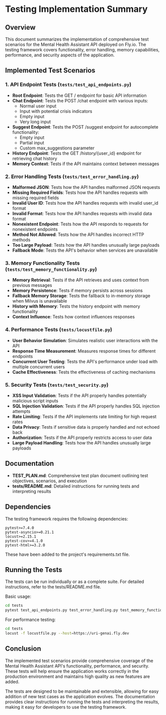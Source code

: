 # Testing Implementation Summary

## Overview

This document summarizes the implementation of comprehensive test scenarios for the Mental Health Assistant API deployed on Fly.io. The testing framework covers functionality, error handling, memory capabilities, performance, and security aspects of the application.

## Implemented Test Scenarios

### 1. API Endpoint Tests (`tests/test_api_endpoints.py`)

- **Root Endpoint**: Tests the GET / endpoint for basic API information
- **Chat Endpoint**: Tests the POST /chat endpoint with various inputs:
  - Normal user input
  - Input with potential crisis indicators
  - Empty input
  - Very long input
- **Suggest Endpoint**: Tests the POST /suggest endpoint for autocomplete functionality:
  - Empty input
  - Partial input
  - Custom max_suggestions parameter
- **History Endpoint**: Tests the GET /history/{user_id} endpoint for retrieving chat history
- **Memory Context**: Tests if the API maintains context between messages

### 2. Error Handling Tests (`tests/test_error_handling.py`)

- **Malformed JSON**: Tests how the API handles malformed JSON requests
- **Missing Required Fields**: Tests how the API handles requests with missing required fields
- **Invalid User ID**: Tests how the API handles requests with invalid user_id format
- **Invalid Format**: Tests how the API handles requests with invalid data format
- **Nonexistent Endpoint**: Tests how the API responds to requests for nonexistent endpoints
- **Method Not Allowed**: Tests how the API handles incorrect HTTP methods
- **Too Large Payload**: Tests how the API handles unusually large payloads
- **Fallback Mode**: Tests the API's behavior when services are unavailable

### 3. Memory Functionality Tests (`tests/test_memory_functionality.py`)

- **Memory Retrieval**: Tests if the API retrieves and uses context from previous messages
- **Memory Persistence**: Tests if memory persists across sessions
- **Fallback Memory Storage**: Tests the fallback to in-memory storage when Milvus is unavailable
- **History with Memory**: Tests the history endpoint with memory functionality
- **Context Influence**: Tests how context influences responses

### 4. Performance Tests (`tests/locustfile.py`)

- **User Behavior Simulation**: Simulates realistic user interactions with the API
- **Response Time Measurement**: Measures response times for different endpoints
- **Concurrent User Testing**: Tests the API's performance under load with multiple concurrent users
- **Cache Effectiveness**: Tests the effectiveness of caching mechanisms

### 5. Security Tests (`tests/test_security.py`)

- **XSS Input Validation**: Tests if the API properly handles potentially malicious script inputs
- **SQL Injection Validation**: Tests if the API properly handles SQL injection attempts
- **Rate Limiting**: Tests if the API implements rate limiting for high request rates
- **Data Privacy**: Tests if sensitive data is properly handled and not echoed back
- **Authorization**: Tests if the API properly restricts access to user data
- **Large Payload Handling**: Tests how the API handles unusually large payloads

## Documentation

- **TEST_PLAN.md**: Comprehensive test plan document outlining test objectives, scenarios, and execution
- **tests/README.md**: Detailed instructions for running tests and interpreting results

## Dependencies

The testing framework requires the following dependencies:

```
pytest>=7.4.0
pytest-asyncio>=0.21.1
locust>=2.15.1
pytest-cov>=4.1.0
pytest-html>=3.2.0
```

These have been added to the project's requirements.txt file.

## Running the Tests

The tests can be run individually or as a complete suite. For detailed instructions, refer to the tests/README.md file.

Basic usage:

```bash
cd tests
pytest test_api_endpoints.py test_error_handling.py test_memory_functionality.py test_security.py -v
```

For performance testing:

```bash
cd tests
locust -f locustfile.py --host=https://uri-genai.fly.dev
```

## Conclusion

The implemented test scenarios provide comprehensive coverage of the Mental Health Assistant API's functionality, performance, and security. These tests will help ensure the application works correctly in the production environment and maintains high quality as new features are added.

The tests are designed to be maintainable and extensible, allowing for easy addition of new test cases as the application evolves. The documentation provides clear instructions for running the tests and interpreting the results, making it easy for developers to use the testing framework.